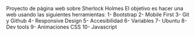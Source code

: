 Proyecto de página web sobre Sherlock Holmes
El objetivo es hacer una web usando las siguientes herramientas:
1- Bootstrap
2- Mobile First
3- Git y Github
4- Responsive Design
5- Accesibilidad
6- Variables
7- Ubuntu
8- Dev tools
9- Animaciones CSS
10- Javascript

